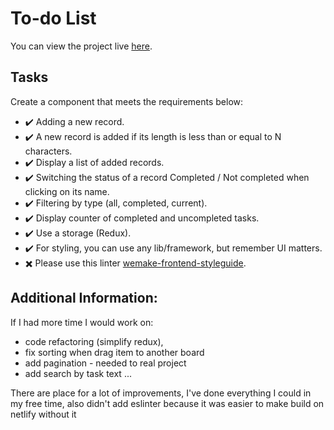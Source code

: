 # To-do List
You can view the project live [here](https://65eeffe204abf00008925b00--magnificent-pegasus-20e679.netlify.app/).

## Tasks
Create a component that meets the requirements below:

- ✔️ Adding a new record.
- ✔️ A new record is added if its length is less than or equal to N characters.
- ✔️ Display a list of added records.
- ✔️ Switching the status of a record Completed / Not completed when clicking on its name.
- ✔️ Filtering by type (all, completed, current).
- ✔️ Display counter of completed and uncompleted tasks.
- ✔️ Use a storage (Redux).
- ✔️ For styling, you can use any lib/framework, but remember UI matters.
- ✖️ Please use this linter [wemake-frontend-styleguide](https://github.com/wemake-services/wemake-frontend-styleguide).

## Additional Information:
If I had more time I would work on: 
- code refactoring (simplify redux), 
- fix sorting when drag item to another board
- add pagination - needed to real project
- add search by task text
...
  
There are place for a lot of improvements, I've done everything I could in my free time, also didn't add eslinter because it was easier to make build on netlify without it

